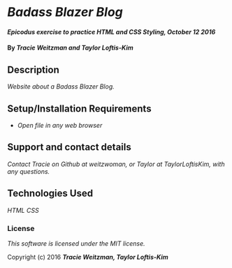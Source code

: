 # _Badass Blazer Blog_

#### _Epicodus exercise to practice HTML and CSS Styling, October 12 2016_

#### By _**Tracie Weitzman and Taylor Loftis-Kim**_

## Description

_Website about a Badass Blazer Blog._

## Setup/Installation Requirements

* _Open file in any web browser_

## Support and contact details

_Contact Tracie on Github at weitzwoman, or Taylor at TaylorLoftisKim, with any questions._

## Technologies Used

_HTML_
_CSS_

### License

*This software is licensed under the MIT license.*

Copyright (c) 2016 **_Tracie Weitzman, Taylor Loftis-Kim_**
